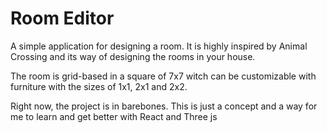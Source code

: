 
# Room Editor

A simple application for designing a room. It is highly inspired by Animal Crossing and its way of designing the rooms in your house.

The room is grid-based in a square of 7x7 witch can be customizable with furniture with the sizes of 1x1, 2x1 and 2x2.

Right now, the project is in barebones. This is just a concept and a way for me to learn and get better with React and Three js

